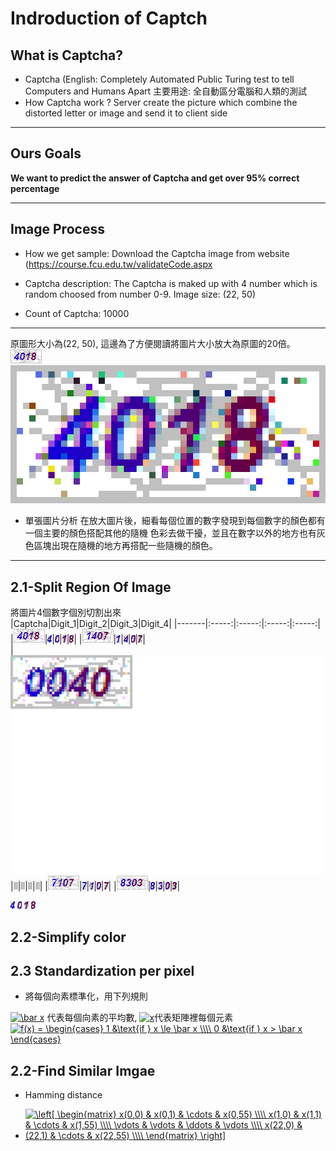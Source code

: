 # Indroduction of Captch

## What is Captcha?
  * Captcha (English: Completely Automated Public Turing test to tell Computers and Humans Apart
    主要用途: 全自動區分電腦和人類的測試
  * How Captcha work ?
    Server create the picture which combine the distorted letter or image and send it to client side  
---
## Ours Goals
  **We want to predict the answer of Captcha and get over 95% correct percentage**

---

## Image Process

  * How we get sample: Download the Captcha image from website (https://course.fcu.edu.tw/validateCode.aspx

  * Captcha description: 
    The Captcha is maked up with 4 number which is random choosed from number 0-9.
    Image size: (22, 50)
    
  * Count of Captcha: 10000

---
  原圖形大小為(22, 50), 這邊為了方便閱讀將圖片大小放大為原圖的20倍。
  ![image](./image/00000.jpg) ![resize_image](./image/resize.jpg)
  * 單張圖片分析
    在放大圖片後，細看每個位置的數字發現到每個數字的顏色都有一個主要的顏色搭配其他的隨機  色彩去做干擾，並且在數字以外的地方也有灰色區塊出現在隨機的地方再搭配一些隨機的顏色。
---
## 2.1-Split Region Of Image
  將圖片4個數字個別切割出來  
  |Captcha|Digit_1|Digit_2|Digit_3|Digit_4|
  |-------|:-----:|:-----:|:-----:|:-----:|
  |![image](./image/00000.jpg)|![digit_1](./image/digit_1.jpg)|![digit_2](./image/digit_2.jpg)|![digit_3](./image/digit_3.jpg)|![digit_4](./image/digit_4.jpg)|
  |![image](./image/00001.jpg)|![digit_1](./image/00001_digit1.jpg)|![digit2](./image/00001_digit2.jpg)|![image](./image/00001_digit3.jpg)|![image](./image/00001_digit4.jpg)|  
  |![image](./image/00002.jpg)|![digit_1](./image/00002_digit1.jpg)|![digit2](./image/00002_digit2.jpg)|![image](./image/00002_digit3.jpg)|![image](./image/00002_digit4.jpg)|
  |![image](./image/00003.jpg)|![digit_1](./image/00003_digit1.jpg)|![digit2](./image/00003_digit2.jpg)|![image](./image/00003_digit3.jpg)|![image](./image/00003_digit4.jpg)| 
  |![image](./image/00004.jpg)|![digit_1](./image/00004_digit1.jpg)|![digit2](./image/00004_digit2.jpg)|![image](./image/00004_digit3.jpg)|![image](./image/00004_digit4.jpg)| 

  ![digit_1](./image/digit_1.jpg)    ![dig_2](./image/digit_2.jpg)    ![digit_3](./image/digit_3.jpg)    ![digit_4](./image/digit_4.jpg)
## 2.2-Simplify color 

## 2.3 Standardization per pixel
  * 將每個向素標準化，用下列規則  

  <a href="https://www.codecogs.com/eqnedit.php?latex=\bar&space;x" target="_blank"><img src="https://latex.codecogs.com/gif.latex?\bar&space;x" title="\bar x" /></a> 代表每個向素的平均數, 
 <a href="https://www.codecogs.com/eqnedit.php?latex=x" target="_blank"><img src="https://latex.codecogs.com/gif.latex?x" title="x" /></a>代表矩陣裡每個元素  
 <a href="https://www.codecogs.com/eqnedit.php?latex=f(x)&space;=&space;\begin{cases}&space;1&space;&\text{if&space;}&space;x&space;\le&space;\bar&space;x&space;\\\\&space;0&space;&\text{if&space;}&space;x&space;>&space;\bar&space;x&space;\end{cases}" target="_blank"><img src="https://latex.codecogs.com/gif.latex?f(x)&space;=&space;\begin{cases}&space;1&space;&\text{if&space;}&space;x&space;\le&space;\bar&space;x&space;\\\\&space;0&space;&\text{if&space;}&space;x&space;>&space;\bar&space;x&space;\end{cases}" title="f(x) = \begin{cases} 1 &\text{if } x \le \bar x \\\\ 0 &\text{if } x > \bar x \end{cases}" /></a>
## 2.2-Find Similar Imgae

  * Hamming distance 


  
  * <a href="https://www.codecogs.com/eqnedit.php?latex=\left[&space;\begin{matrix}&space;x(0,0)&space;&&space;x(0,1)&space;&&space;\cdots&space;&&space;x(0,55)&space;\\\\&space;x(1,0)&space;&&space;x(1,1)&space;&&space;\cdots&space;&&space;x(1,55)&space;\\\\&space;\vdots&space;&&space;\vdots&space;&&space;\ddots&space;&&space;\vdots&space;\\\\&space;x(22,0)&space;&&space;(22,1)&space;&&space;\cdots&space;&&space;x(22,55)&space;\\\\&space;\end{matrix}&space;\right]" target="_blank"><img src="https://latex.codecogs.com/png.latex?\left[&space;\begin{matrix}&space;x(0,0)&space;&&space;x(0,1)&space;&&space;\cdots&space;&&space;x(0,55)&space;\\\\&space;x(1,0)&space;&&space;x(1,1)&space;&&space;\cdots&space;&&space;x(1,55)&space;\\\\&space;\vdots&space;&&space;\vdots&space;&&space;\ddots&space;&&space;\vdots&space;\\\\&space;x(22,0)&space;&&space;(22,1)&space;&&space;\cdots&space;&&space;x(22,55)&space;\\\\&space;\end{matrix}&space;\right]" title="\left[ \begin{matrix} x(0,0) & x(0,1) & \cdots & x(0,55) \\\\ x(1,0) & x(1,1) & \cdots & x(1,55) \\\\ \vdots & \vdots & \ddots & \vdots \\\\ x(22,0) & (22,1) & \cdots & x(22,55) \\\\ \end{matrix} \right]" /></a>
 




